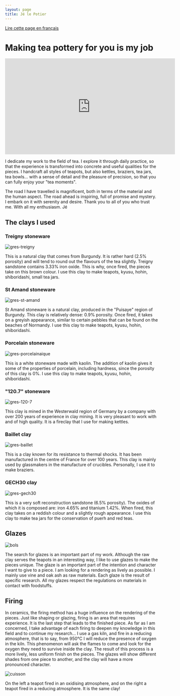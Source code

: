 ```yaml
---
layout: page
title: Jé le Potier
---
```


[Lire cette page en français](/)

# Making tea pottery for you is my job

<iframe width="560" height="315" src="https://www.youtube.com/embed/3W9g7_UAsrc" title="YouTube video player" frameborder="0" allow="accelerometer; autoplay; clipboard-write; encrypted-media; gyroscope; picture-in-picture" allowfullscreen></iframe>

I dedicate my work to the field of tea. I explore it through daily practice, so that the experience is transformed into concrete and useful qualities for the pieces. I handcraft all styles of teapots, but also kettles, braziers, tea jars, tea bowls... with a sense of detail and the pleasure of precision, so that you can fully enjoy your "tea moments".

The road I have travelled is magnificent, both in terms of the material and the human aspect. The road ahead is inspiring, full of promise and mystery. I embark on it with serenity and desire.
Thank you to all of you who trust me. With all my enthusiasm.
Jé

## The clays I used

### Treigny stoneware

![gres-treigny](assets/media/treigny.jpg)

This is a natural clay that comes from Burgundy. It is rather hard (2.5% porosity) and will tend to round out the flavours of the tea slightly. Treigny sandstone contains 3.33% iron oxide. This is why, once fired, the pieces take on this brown colour. I use this clay to make teapots, kyusu, hohin, shiboridashi, small tea jars.

### St Amand stoneware

![gres-st-amand](assets/media/saint-amand.jpg)

St Amand stoneware is a natural clay, produced in the "Puisaye" region of Burgundy. This clay is relatively dense: 0.9% porosity. Once fired, it takes on a greyish appearance, similar to certain pebbles that can be found on the beaches of Normandy. I use this clay to make teapots, kyusu, hohin, shiboridashi.

### Porcelain stoneware

![gres-porcelainaique](assets/media/porcelainique.jpg)

This is a white stoneware made with kaolin. The addition of kaolin gives it some of the properties of porcelain, including hardness, since the porosity of this clay is 0%. I use this clay to make teapots, kyusu, hohin, shiboridashi.

### "120.7" stoneware

![gres-120-7](assets/media/120-7.jpg)

This clay is mined in the Westerwald region of Germany by a company with over 200 years of experience in clay mining. It is very pleasant to work with and of high quality. It is a fireclay that I use for making kettles.

### Baillet clay

![gres-baillet](assets/media/baillet.jpg)

This is a clay known for its resistance to thermal shocks. It has been manufactured in the centre of France for over 100 years. This clay is mainly used by glassmakers in the manufacture of crucibles. Personally, I use it to make braziers.

### GECH30 clay

![gres-gech30](assets/media/gech30.jpg)

This is a very soft reconstruction sandstone (6.5% porosity). The oxides of which it is composed are: iron 4.65% and titanium 1.42%. When fired, this clay takes on a reddish colour and a slightly rough appearance. I use this clay to make tea jars for the conservation of puerh and red teas.

## Glazes

![bols](assets/media/yunomi-bols-à-thé-émaillés.jpg)

The search for glazes is an important part of my work. Although the raw clay serves the teapots in an interesting way, I like to use glazes to make the pieces unique. The glaze is an important part of the intention and character I want to give to a piece.
I am looking for a rendering as lively as possible. I mainly use vine and oak ash as raw materials. Each glaze is the result of specific research. All my glazes respect the regulations on materials in contact with foodstuffs.

## Firing

In ceramics, the firing method has a huge influence on the rendering of the pieces.
Just like shaping or glazing, firing is an area that requires experience. It is the last step that leads to the finished piece.
As far as I am concerned, I take advantage of each firing to deepen my knowledge in this field and to continue my research...
I use a gas kiln, and fire in a reducing atmosphere, that is to say, from 950°C I will reduce the presence of oxygen in the kiln. This phenomenon will ask the flames to come and look for the oxygen they need to survive inside the clay.
The result of this process is a more lively, less uniform finish on the pieces. The glazes will show different shades from one piece to another, and the clay will have a more pronounced character.

![cuisson](assets/media/cuisson-reduction.jpg)

On the left a teapot fired in an oxidising atmosphere, and on the right a teapot fired in a reducing atmosphere.
It is the same clay!